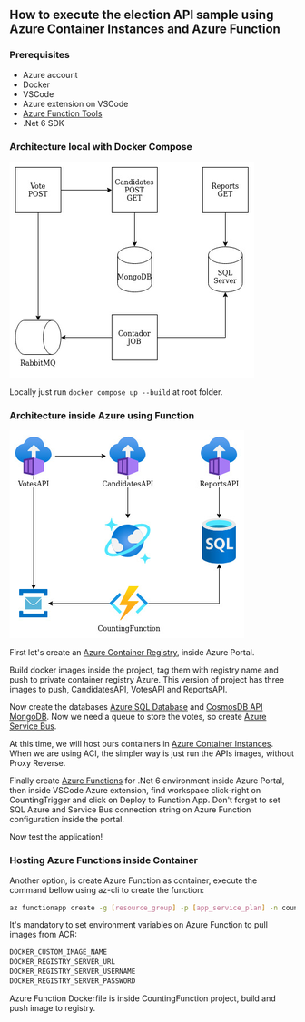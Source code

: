 ## How to execute the election API sample using Azure Container Instances and Azure Function

### Prerequisites
- Azure account
- Docker
- VSCode
- Azure extension on VSCode
- [Azure Function Tools](https://docs.microsoft.com/pt-br/azure/azure-functions/functions-run-local?tabs=v4%2Clinux%2Ccsharp%2Cportal%2Cbash)
- .Net 6 SDK

### Architecture local with Docker Compose
![alt architecture](.documentation/messaging_local.jpg "Architecture")

Locally just run ```` docker compose up --build ```` at root folder.

### Architecture inside Azure using Function
![alt architecture](.documentation/messaging_azure.jpg "Architecture")

First let's create an [Azure Container Registry](https://docs.microsoft.com/en-us/azure/container-registry/container-registry-get-started-portal?tabs=azure-cli), inside Azure Portal.

Build docker images inside the project, tag them with registry name and push to private container registry Azure. This version of project has three images to push, CandidatesAPI, VotesAPI and ReportsAPI.

Now create the databases [Azure SQL Database](https://docs.microsoft.com/en-us/azure/azure-sql/database/single-database-create-quickstart?view=azuresql&tabs=azure-portal) and [CosmosDB API MongoDB](https://docs.microsoft.com/en-us/azure/cosmos-db/mongodb/create-mongodb-java). Now we need a queue to store the votes, so create [Azure Service Bus](https://docs.microsoft.com/en-us/azure/service-bus-messaging/service-bus-dotnet-get-started-with-queues).

At this time, we will host ours containers in [Azure Container Instances](https://docs.microsoft.com/en-us/azure/container-instances/container-instances-quickstart-portal). When we are using ACI, the simpler way is just run the APIs images, without Proxy Reverse. 

Finally create [Azure Functions](https://docs.microsoft.com/en-us/azure/azure-functions/functions-get-started?pivots=programming-language-csharp) for .Net 6 environment inside Azure Portal, then inside VSCode Azure extension, find workspace click-right on CountingTrigger and click on Deploy to Function App. Don't forget to set SQL Azure and Service Bus connection string on Azure Function configuration inside the portal.

Now test the application!

### Hosting Azure Functions inside Container
Another option, is create Azure Function as container, execute the command bellow using az-cli to create the function:

````sh
az functionapp create -g [resource_group] -p [app_service_plan] -n countingfunction -s [storage_account] --deployment-container-image-name [registry/custom_container_image_name]
````

It's mandatory to set environment variables on Azure Function to pull images from ACR:

````sh
DOCKER_CUSTOM_IMAGE_NAME
DOCKER_REGISTRY_SERVER_URL
DOCKER_REGISTRY_SERVER_USERNAME
DOCKER_REGISTRY_SERVER_PASSWORD
````

Azure Function Dockerfile is inside CountingFunction project, build and push image to registry.